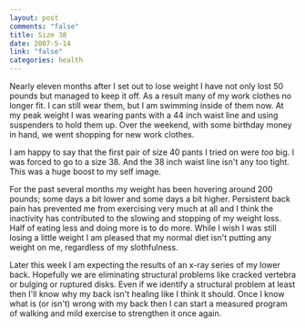 ```yaml
--- 
layout: post
comments: "false"
title: Size 38
date: 2007-5-14
link: "false"
categories: health
---
```

Nearly eleven months after I set out to lose weight I have not only lost 50 pounds but managed to keep it off.  As a result many of my work clothes no longer fit.  I can still wear them, but I am swimming inside of them now.  At my peak weight I was wearing pants with a 44 inch waist line and using suspenders to hold them up.  Over the weekend, with some birthday money in hand, we went shopping for new work clothes.

I am happy to say that the first pair of size 40 pants I tried on were <em>too</em> big.  I was forced to go to a size 38.  And the 38 inch waist line isn't any too tight.  This was a huge boost to my self image.

For the past several months my weight has been hovering around 200 pounds; some days a bit lower and some days a bit higher.  Persistent back pain has prevented me from exercising very much at all and I think the inactivity has contributed to the slowing and stopping of my weight loss.  Half of eating less and doing more is to do more.  While I wish I was still losing a little weight I am pleased that my normal diet isn't putting any weight on me, regardless of my slothfulness.

Later this week I am expecting the results of an x-ray series of my lower back.  Hopefully we are eliminating structural problems like cracked vertebra or bulging or ruptured disks.  Even if we identify a structural problem at least then I'll know why my back isn't healing like I think it should.  Once I know what is (or isn't) wrong with my back then I can start a measured program of walking and mild exercise to strengthen it once again.
